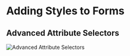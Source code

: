 # Adding Styles to Forms

## Advanced Attribute Selectors

![Advanced Attribute Selectors](./Adavced_attribute_selector.jpg)
